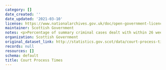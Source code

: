 ```yaml
---
category: []
date_created: ''
date_updated: '2021-03-10'
license: https://www.nationalarchives.gov.uk/doc/open-government-licence/version/3/
maintainer: Scottish Government
notes: <p>Percentage of summary criminal cases dealt with within 26 weeks.</p>
organization: Scottish Government
original_dataset_link: http://statistics.gov.scot/data/court-process-times
records: null
resources: []
schema: default
title: Court Process Times
---
```

